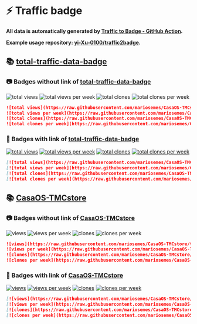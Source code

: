# ⚡️ Traffic badge

**All data is automatically generated by [Traffic to Badge - GitHub Action](https://github.com/marketplace/actions/traffic-to-badge).**

**Example usage repository: [yi-Xu-0100/traffic2badge](https://github.com/yi-Xu-0100/traffic2badge).**

## 📚 [total-traffic-data-badge](https://github.com/mariosemes/CasaOS-TMCstore/tree/traffic#readme)

### 📷 Badges without link of [total-traffic-data-badge](https://github.com/mariosemes/CasaOS-TMCstore/tree/traffic#readme)

![total views](https://raw.githubusercontent.com/mariosemes/CasaOS-TMCstore/traffic/total_views.svg)
![total views per week](https://raw.githubusercontent.com/mariosemes/CasaOS-TMCstore/traffic/total_views_per_week.svg)
![total clones](https://raw.githubusercontent.com/mariosemes/CasaOS-TMCstore/traffic/total_clones.svg)
![total clones per week](https://raw.githubusercontent.com/mariosemes/CasaOS-TMCstore/traffic/total_clones_per_week.svg)

```markdown
![total views](https://raw.githubusercontent.com/mariosemes/CasaOS-TMCstore/traffic/total_views.svg)
![total views per week](https://raw.githubusercontent.com/mariosemes/CasaOS-TMCstore/traffic/total_views_per_week.svg)
![total clones](https://raw.githubusercontent.com/mariosemes/CasaOS-TMCstore/traffic/total_clones.svg)
![total clones per week](https://raw.githubusercontent.com/mariosemes/CasaOS-TMCstore/traffic/total_clones_per_week.svg)
```

### 🔗 Badges with link of [total-traffic-data-badge](https://github.com/mariosemes/CasaOS-TMCstore/tree/traffic#readme)

[![total views](https://raw.githubusercontent.com/mariosemes/CasaOS-TMCstore/traffic/total_views.svg)](https://github.com/mariosemes/CasaOS-TMCstore/tree/traffic#-total-traffic-data-badge)
[![total views per week](https://raw.githubusercontent.com/mariosemes/CasaOS-TMCstore/traffic/total_views_per_week.svg)](https://github.com/mariosemes/CasaOS-TMCstore/tree/traffic#-total-traffic-data-badge)
[![total clones](https://raw.githubusercontent.com/mariosemes/CasaOS-TMCstore/traffic/total_clones.svg)](https://github.com/mariosemes/CasaOS-TMCstore/tree/traffic#-total-traffic-data-badge)
[![total clones per week](https://raw.githubusercontent.com/mariosemes/CasaOS-TMCstore/traffic/total_clones_per_week.svg)](https://github.com/mariosemes/CasaOS-TMCstore/tree/traffic#-total-traffic-data-badge)

```markdown
[![total views](https://raw.githubusercontent.com/mariosemes/CasaOS-TMCstore/traffic/total_views.svg)](https://github.com/mariosemes/CasaOS-TMCstore/tree/traffic#-total-traffic-data-badge)
[![total views per week](https://raw.githubusercontent.com/mariosemes/CasaOS-TMCstore/traffic/total_views_per_week.svg)](https://github.com/mariosemes/CasaOS-TMCstore/tree/traffic#-total-traffic-data-badge)
[![total clones](https://raw.githubusercontent.com/mariosemes/CasaOS-TMCstore/traffic/total_clones.svg)](https://github.com/mariosemes/CasaOS-TMCstore/tree/traffic#-total-traffic-data-badge)
[![total clones per week](https://raw.githubusercontent.com/mariosemes/CasaOS-TMCstore/traffic/total_clones_per_week.svg)](https://github.com/mariosemes/CasaOS-TMCstore/tree/traffic#-total-traffic-data-badge)
```

## 📚 [CasaOS-TMCstore](https://github.com/mariosemes/CasaOS-TMCstore/tree/traffic/traffic-CasaOS-TMCstore)

### 📷 Badges without link of [CasaOS-TMCstore](https://github.com/mariosemes/CasaOS-TMCstore/tree/traffic/traffic-CasaOS-TMCstore)

![views](https://raw.githubusercontent.com/mariosemes/CasaOS-TMCstore/traffic/traffic-CasaOS-TMCstore/views.svg)
![views per week](https://raw.githubusercontent.com/mariosemes/CasaOS-TMCstore/traffic/traffic-CasaOS-TMCstore/views_per_week.svg)
![clones](https://raw.githubusercontent.com/mariosemes/CasaOS-TMCstore/traffic/traffic-CasaOS-TMCstore/clones.svg)
![clones per week](https://raw.githubusercontent.com/mariosemes/CasaOS-TMCstore/traffic/traffic-CasaOS-TMCstore/clones_per_week.svg)

```markdown
![views](https://raw.githubusercontent.com/mariosemes/CasaOS-TMCstore/traffic/traffic-CasaOS-TMCstore/views.svg)
![views per week](https://raw.githubusercontent.com/mariosemes/CasaOS-TMCstore/traffic/traffic-CasaOS-TMCstore/views_per_week.svg)
![clones](https://raw.githubusercontent.com/mariosemes/CasaOS-TMCstore/traffic/traffic-CasaOS-TMCstore/clones.svg)
![clones per week](https://raw.githubusercontent.com/mariosemes/CasaOS-TMCstore/traffic/traffic-CasaOS-TMCstore/clones_per_week.svg)
```

### 🔗 Badges with link of [CasaOS-TMCstore](https://github.com/mariosemes/CasaOS-TMCstore/tree/traffic/traffic-CasaOS-TMCstore)

[![views](https://raw.githubusercontent.com/mariosemes/CasaOS-TMCstore/traffic/traffic-CasaOS-TMCstore/views.svg)](https://github.com/mariosemes/CasaOS-TMCstore/tree/traffic#-CasaOS-TMCstore)
[![views per week](https://raw.githubusercontent.com/mariosemes/CasaOS-TMCstore/traffic/traffic-CasaOS-TMCstore/views_per_week.svg)](https://github.com/mariosemes/CasaOS-TMCstore/tree/traffic#-CasaOS-TMCstore)
[![clones](https://raw.githubusercontent.com/mariosemes/CasaOS-TMCstore/traffic/traffic-CasaOS-TMCstore/clones.svg)](https://github.com/mariosemes/CasaOS-TMCstore/tree/traffic#-CasaOS-TMCstore)
[![clones per week](https://raw.githubusercontent.com/mariosemes/CasaOS-TMCstore/traffic/traffic-CasaOS-TMCstore/clones_per_week.svg)](https://github.com/mariosemes/CasaOS-TMCstore/tree/traffic#-CasaOS-TMCstore)

```markdown
[![views](https://raw.githubusercontent.com/mariosemes/CasaOS-TMCstore/traffic/traffic-CasaOS-TMCstore/views.svg)](https://github.com/mariosemes/CasaOS-TMCstore/tree/traffic#-CasaOS-TMCstore)
[![views per week](https://raw.githubusercontent.com/mariosemes/CasaOS-TMCstore/traffic/traffic-CasaOS-TMCstore/views_per_week.svg)](https://github.com/mariosemes/CasaOS-TMCstore/tree/traffic#-CasaOS-TMCstore)
[![clones](https://raw.githubusercontent.com/mariosemes/CasaOS-TMCstore/traffic/traffic-CasaOS-TMCstore/clones.svg)](https://github.com/mariosemes/CasaOS-TMCstore/tree/traffic#-CasaOS-TMCstore)
[![clones per week](https://raw.githubusercontent.com/mariosemes/CasaOS-TMCstore/traffic/traffic-CasaOS-TMCstore/clones_per_week.svg)](https://github.com/mariosemes/CasaOS-TMCstore/tree/traffic#-CasaOS-TMCstore)
```
